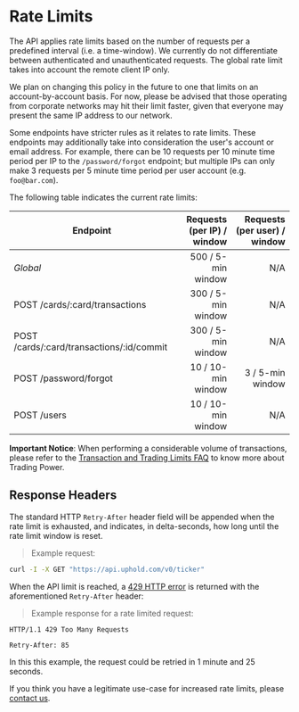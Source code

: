 # Rate Limits

The API applies rate limits based on the number of requests per a predefined interval (i.e. a time-window).
We currently do not differentiate between authenticated and unauthenticated requests.
The global rate limit takes into account the remote client IP only.

We plan on changing this policy in the future to one that limits on an account-by-account basis.
For now, please be advised that those operating from corporate networks may hit their limit faster,
given that everyone may present the same IP address to our network.

Some endpoints have stricter rules as it relates to rate limits.
These endpoints may additionally take into consideration the user's account or email address.
For example, there can be 10 requests per 10 minute time period per IP to the `/password/forgot` endpoint;
but multiple IPs can only make 3 requests per 5 minute time period per user account (e.g. `foo@bar.com`).

The following table indicates the current rate limits:

Endpoint                                  | Requests (per IP) / window | Requests (per user) / window
----------------------------------------- | -------------------------: | ---------------------------:
*Global*                                  |         500 / 5-min window |                          N/A
POST /cards/:card/transactions            |         300 / 5-min window |                          N/A
POST /cards/:card/transactions/:id/commit |         300 / 5-min window |                          N/A
POST /password/forgot                     |         10 / 10-min window |             3 / 5-min window
POST /users                               |         10 / 10-min window |                          N/A

<aside class="notice">
  <strong>Important Notice</strong>: When performing a considerable volume of transactions, please refer to the <a href="https://support.uphold.com/hc/en-us/articles/360038404532">Transaction and Trading Limits FAQ</a> to know more about Trading Power.
</aside>

## Response Headers

The standard HTTP `Retry-After` header field will be appended when the rate limit is exhausted,
and indicates, in delta-seconds, how long until the rate limit window is reset.

> Example request:

```bash
curl -I -X GET "https://api.uphold.com/v0/ticker"
```

When the API limit is reached, a [429 HTTP error](#errors) is returned with the aforementioned `Retry-After` header:

> Example response for a rate limited request:

```
HTTP/1.1 429 Too Many Requests

Retry-After: 85
```

In this this example, the request could be retried in 1 minute and 25 seconds.

If you think you have a legitimate use-case for increased rate limits, please [contact us](/#support).
